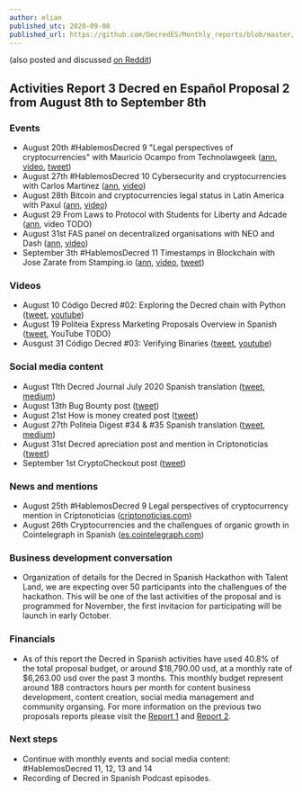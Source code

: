 ```yaml
---
author: elian
published_utc: 2020-09-08
published_url: https://github.com/DecredES/Monthly_reports/blob/master/Report_3.md
---
```


(also posted and discussed [on Reddit](https://www.reddit.com/r/decred/comments/ip0uke/activities_report_3_decred_en_espa%C3%B1ol_proposal_2/))

## Activities Report 3 Decred en Español Proposal 2 from August 8th to September 8th

### Events

- August 20th #HablemosDecred 9 "Legal perspectives of cryptocurrencies" with Mauricio Ocampo from Technolawgeek ([ann](https://twitter.com/Decred_ES/status/1294416104723488769), [video](https://www.youtube.com/watch?v=VzELuWRqCo4), [tweet](https://twitter.com/Decred_ES/status/1296570295176712192))
- August 27th #HablemosDecred 10 Cybersecurity and cryptocurrencies with Carlos Martinez ([ann](https://twitter.com/Decred_ES/status/1298778395891961862), [video](https://www.youtube.com/watch?v=GosMlhxWK3M))
- August 28th Bitcoin and cryptocurrencies legal status in Latin America with Paxul ([ann](https://twitter.com/Decred_ES/status/1298664435188408320), [video](https://www.youtube.com/watch?v=S9klI1rUGvM))
- August 29 From Laws to Protocol with Students for Liberty and Adcade ([ann](https://twitter.com/Decred_ES/status/1299506004607094784), video TODO)
- August 31st FAS panel on decentralized organisations with NEO and Dash ([ann](https://twitter.com/Decred_ES/status/1298275771333705728), [video](https://www.youtube.com/watch?v=yIlVTSObIzU))
- September 3th #HablemosDecred 11 Timestamps in Blockchain with Jose Zarate from Stamping.io ([ann](https://twitter.com/Decred_ES/status/1300809902777139200), [video](https://www.youtube.com/watch?v=QwsWiJ8v5qE), [tweet](https://twitter.com/Decred_ES/status/1301277545418104835))

### Videos

- August 10 Código Decred #02: Exploring the Decred chain with Python ([tweet](https://twitter.com/Decred_ES/status/1292842239878627328), [youtube](https://www.youtube.com/watch?v=FGhklclRNt0))
- August 19 Politeia Express Marketing Proposals Overview in Spanish ([tweet](https://twitter.com/Decred_ES/status/1296148410173620225), YouTube TODO)
- Ausgust 31 Código Decred #03: Verifying Binaries ([tweet](https://twitter.com/Decred_ES/status/1300594435080757248), [youtube](https://www.youtube.com/watch?v=U3BwnmmF1Ro))

### Social media content

- August 11th Decred Journal July 2020 Spanish translation ([tweet](https://twitter.com/Decred_ES/status/1293238369657540609), [medium](https://medium.com/decred-es/revista-decred-julio-2020-2ce994d8ee8f))
- August 13th Bug Bounty post ([tweet](https://twitter.com/Decred_ES/status/1293957931885568002))
- August 21st How is money created post ([tweet](https://twitter.com/Decred_ES/status/1296830465987485702))
- August 27th Politeia Digest #34 & #35 Spanish translation ([tweet](https://twitter.com/Decred_ES/status/1299127558349389825), [medium](https://medium.com/decred-es/politeia-digest-spanish/home))
- August 31st Decred apreciation post and mention in Criptonoticias ([tweet](https://twitter.com/Decred_ES/status/1300480136551297024))
- September 1st CryptoCheckout post ([tweet](https://twitter.com/Decred_ES/status/1300951169343389698))

### News and mentions

- August 25th #HablemosDecred 9 Legal perspectives of cryptocurrency mention in Criptonoticias ([criptonoticias.com](https://www.criptonoticias.com/mercados/nueva-plataforma-evento-legalidad-nem-decred-top-semanal/))
- August 26th Cryptocurrencies and the challengues of organic growth in Cointelegraph in Spanish ([es.cointelegraph.com](https://es.cointelegraph.com/news/cryptology-and-marketing-the-challenges-of-organic-growth))

### Business development conversation

- Organization of details for the Decred in Spanish Hackathon with Talent Land, we are expecting over 50 participants into the challengues of the hackathon. This will be one of the last activities of the proposal and is programmed for November, the first invitacion for participating will be launch in early October.

### Financials

- As of this report the Decred in Spanish activities have used 40.8% of the total proposal budget, or around $18,790.00 usd, at a monthly rate of $6,263.00 usd over the past 3 months. This monthly budget represent around 188 contractors hours per month for content business development, content creation, social media management and community organsing. For more information on the previous two proposals reports please visit the [Report 1](20200707.md) and [Report 2](20200811.md).

### Next steps

- Continue with monthly events and social media content: #HablemosDecred 11, 12, 13 and 14
- Recording of Decred in Spanish Podcast episodes.
